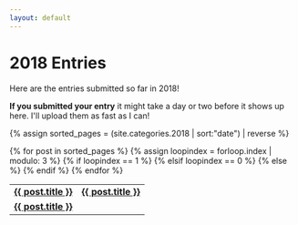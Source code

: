 ```yaml
---
layout: default
---
```


# 2018 Entries

Here are the entries submitted so far in 2018! 

**If you submitted your entry** it might take a day or two before it shows up here. I'll upload them as fast as I can!

{% assign sorted_pages = (site.categories.2018 | sort:"date") | reverse %}
<table>{% for post in sorted_pages %}
  {% assign loopindex = forloop.index | modulo: 3 %}
  {% if loopindex == 1 %}
    <tr><td id="entries"><strong><a href="{{ post.url }}">{{ post.title }}</a></strong></td>
  {% elsif loopindex == 0 %}
    <td id="entries"><strong><a href="{{ post.url }}">{{ post.title }}</a></strong></td></tr>
  {% else %}
    <td id="entries"><strong><a href="{{ post.url }}">{{ post.title }}</a></strong></td>
  {% endif %}
 {% endfor %}</table>
